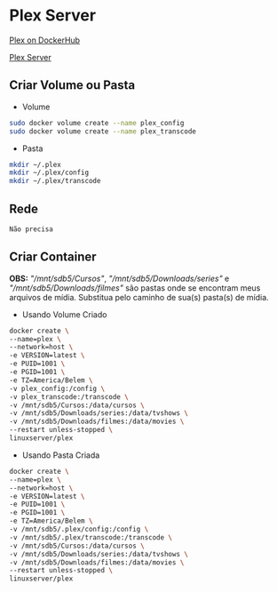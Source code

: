 # Plex Server

[Plex on DockerHub](https://hub.docker.com/r/linuxserver/plex)

[Plex Server](https://www.plex.tv/)

## Criar Volume ou Pasta
* Volume

```sh
sudo docker volume create --name plex_config
sudo docker volume create --name plex_transcode
```
* Pasta

```sh
mkdir ~/.plex
mkdir ~/.plex/config
mkdir ~/.plex/transcode
```

## Rede

```sh
Não precisa
```

## Criar Container

**OBS:** *"/mnt/sdb5/Cursos"*, *"/mnt/sdb5/Downloads/series"* e *"/mnt/sdb5/Downloads/filmes"* são pastas onde se encontram meus arquivos de mídia. Substitua pelo caminho de sua(s) pasta(s) de mídia.

* Usando Volume Criado

```sh
docker create \
--name=plex \
--network=host \
-e VERSION=latest \
-e PUID=1001 \
-e PGID=1001 \
-e TZ=America/Belem \
-v plex_config:/config \
-v plex_transcode:/transcode \
-v /mnt/sdb5/Cursos:/data/cursos \
-v /mnt/sdb5/Downloads/series:/data/tvshows \
-v /mnt/sdb5/Downloads/filmes:/data/movies \
--restart unless-stopped \
linuxserver/plex
```

* Usando Pasta Criada

```sh
docker create \
--name=plex \
--network=host \
-e VERSION=latest \
-e PUID=1001 \
-e PGID=1001 \
-e TZ=America/Belem \
-v /mnt/sdb5/.plex/config:/config \
-v /mnt/sdb5/.plex/transcode:/transcode \
-v /mnt/sdb5/Cursos:/data/cursos \
-v /mnt/sdb5/Downloads/series:/data/tvshows \
-v /mnt/sdb5/Downloads/filmes:/data/movies \
--restart unless-stopped \
linuxserver/plex
```
